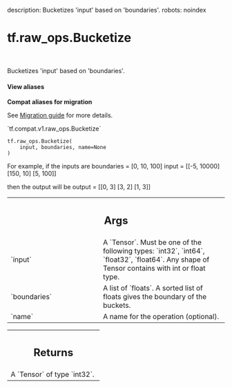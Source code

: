 description: Bucketizes 'input' based on 'boundaries'.
robots: noindex

# tf.raw_ops.Bucketize

<!-- Insert buttons and diff -->

<table class="tfo-notebook-buttons tfo-api nocontent" align="left">

</table>



Bucketizes 'input' based on 'boundaries'.

<section class="expandable">
  <h4 class="showalways">View aliases</h4>
  <p>
<b>Compat aliases for migration</b>
<p>See
<a href="https://www.tensorflow.org/guide/migrate">Migration guide</a> for
more details.</p>
<p>`tf.compat.v1.raw_ops.Bucketize`</p>
</p>
</section>

<pre class="devsite-click-to-copy prettyprint lang-py tfo-signature-link">
<code>tf.raw_ops.Bucketize(
    input, boundaries, name=None
)
</code></pre>



<!-- Placeholder for "Used in" -->

For example, if the inputs are
    boundaries = [0, 10, 100]
    input = [[-5, 10000]
             [150,   10]
             [5,    100]]

then the output will be
    output = [[0, 3]
              [3, 2]
              [1, 3]]

<!-- Tabular view -->
 <table class="responsive fixed orange">
<colgroup><col width="214px"><col></colgroup>
<tr><th colspan="2"><h2 class="add-link">Args</h2></th></tr>

<tr>
<td>
`input`
</td>
<td>
A `Tensor`. Must be one of the following types: `int32`, `int64`, `float32`, `float64`.
Any shape of Tensor contains with int or float type.
</td>
</tr><tr>
<td>
`boundaries`
</td>
<td>
A list of `floats`.
A sorted list of floats gives the boundary of the buckets.
</td>
</tr><tr>
<td>
`name`
</td>
<td>
A name for the operation (optional).
</td>
</tr>
</table>



<!-- Tabular view -->
 <table class="responsive fixed orange">
<colgroup><col width="214px"><col></colgroup>
<tr><th colspan="2"><h2 class="add-link">Returns</h2></th></tr>
<tr class="alt">
<td colspan="2">
A `Tensor` of type `int32`.
</td>
</tr>

</table>


